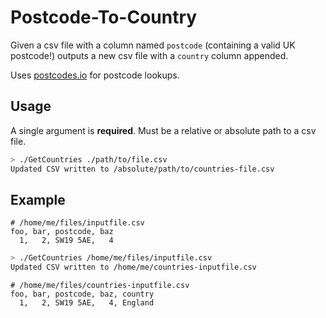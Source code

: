 # Postcode-To-Country

Given a csv file with a column named `postcode` (containing a valid UK postcode!) outputs a new csv file with a `country` column appended.

Uses [postcodes.io](https://postcodes.io/) for postcode lookups.

## Usage

A single argument is **required**. Must be a relative or absolute path to a csv file.

```bash
> ./GetCountries ./path/to/file.csv
Updated CSV written to /absolute/path/to/countries-file.csv
```

## Example

```csv
# /home/me/files/inputfile.csv
foo, bar, postcode, baz
  1,   2, SW19 5AE,   4
```

```bash
> ./GetCountries /home/me/files/inputfile.csv
Updated CSV written to /home/me/countries-inputfile.csv
```

```csv
# /home/me/files/countries-inputfile.csv
foo, bar, postcode, baz, country
  1,   2, SW19 5AE,   4, England
```
